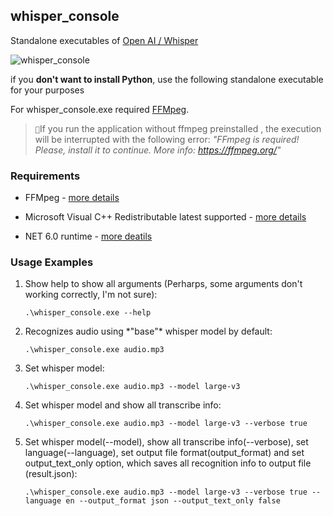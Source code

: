 ## whisper_console

Standalone executables of [Open AI / Whisper](https://github.com/openai/whisper)

![whisper_console](https://github.com/Kuprich/WhisperConsole/assets/23151696/9b56b336-f571-4066-a680-9a19344dc5ea)

if you **don't want to install Python**, use the following standalone executable for your purposes

For whisper_console.exe required [FFMpeg](https://ffmpeg.org/). 

>   ``📝``If you run the application without ffmpeg preinstalled , the execution will be interrupted with the following error: *"FFmpeg is required! Please, install it to continue. More info: https://ffmpeg.org/"*


### Requirements

+ FFMpeg - [more details](https://ffmpeg.org/)

+ Microsoft Visual C++ Redistributable latest supported - [more details]((https://learn.microsoft.com/en-us/cpp/windows/latest-supported-vc-redist?view=msvc-170))

+ NET 6.0 runtime - [more deatils](https://dotnet.microsoft.com/en-us/download/dotnet/6.0)

### Usage Examples

 <ol>
 <li> Show help to show all arguments (Perharps, some arguments don't working correctly, I'm not sure):
 
 ```.\whisper_console.exe --help```
 </li>
 <li> Recognizes audio using *"base"* whisper model by default:
 
 ```.\whisper_console.exe audio.mp3```
 </li>

  <li> Set whisper model:
 
 ```.\whisper_console.exe audio.mp3 --model large-v3```
 </li>

 <li> Set whisper model and show all transcribe info:
 
 ```.\whisper_console.exe audio.mp3 --model large-v3 --verbose true```
 </li>

  <li> Set whisper model(--model), show all transcribe info(--verbose), set language(--language), set output file format(output_format) and set output_text_only option, which saves all recognition info to output file (result.json):
 
 ```.\whisper_console.exe audio.mp3 --model large-v3 --verbose true --language en --output_format json --output_text_only false```
 </li>
 </ol>



 

